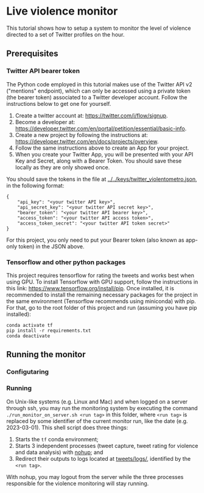 # Live violence monitor

This tutorial shows how to setup a system to monitor the level of violence directed to a set of Twitter profiles on the hour.

## Prerequisites

### Twitter API bearer token

The Python code employed in this tutorial makes use of the Twitter API v2 ("mentions" endpoint), which can only be accessed using a private token
(the bearer token) associated to a Twitter developer account. Follow the instructions below to get one for yourself.

1. Create a twitter account at: <https://twitter.com/i/flow/signup>.
2. Become a developer at: <https://developer.twitter.com/en/portal/petition/essential/basic-info>.
3. Create a new project by following the instructions at: <https://developer.twitter.com/en/docs/projects/overview>.
4. Follow the same instructions above to create an App for your project.
5. When you create your Twitter App, you will be presented with your API Key and Secret, along with a Bearer Token. You should save these locally as they are only showed once.

You should save the tokens in the file at [../../keys/twitter_violentometro.json](../../keys/twitter_violentometro.json), in the following format:

    {
        "api_key": "<your twitter API key>",
        "api_secret_key": "<your twitter API secret key>",
        "bearer_token": "<your twitter API bearer key>",
        "access_token": "<your twitter API access token>",
        "access_token_secret": "<your twitter API token secret>"
    }

For this project, you only need to put your Bearer token (also known as app-only token) in the JSON above.


### Tensorflow and other python packages

This project requires tensorflow for rating the tweets and works best when using GPU. To install Tensorflow with GPU support, follow the
instructions in this link: <https://www.tensorflow.org/install/pip>. Once installed, it is recommended to install the remaining necessary
packages for the project in the same environment (Tensorflow recommends using miniconda) with pip. For that, go to the root folder of
this project and run (assuming you have pip installed):

    conda activate tf
    pip install -r requirements.txt
    conda deactivate


## Running the monitor


### Configutaring



### Running

On Unix-like systems (e.g. Linux and Mac) and when logged on a server through ssh, you may run the monitoring system
by executing the command `./run_monitor_on_server.sh <run tag>` in this folder, where `<run tag>` is replaced by some
identifier of the current monitor run, like the date (e.g. 2023-03-01). This shell script does three things:

1. Starts the `tf` conda environment;
2. Starts 3 independent processes (tweet capture, tweet rating for violence and data analysis) with [nohup](https://en.wikipedia.org/wiki/Nohup); and
3. Redirect their outputs to logs located at [tweets/logs/](tweets/logs/), identified by the `<run tag>`.

With nohup, you may logout from the server while the three processes responsible for the violence monitoring will stay running.
